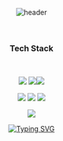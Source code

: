 <div align="center">

![header](https://capsule-render.vercel.app/api?type=waving&color=0:e0ffff,100:7fffd4&height=300&section=header&text=Hello%20World!&fontSize=90&fontColor=ffffff)

<br/>

### Tech Stack
<br/>

<img src="https://img.shields.io/badge/html5-E34F26?style=for-the-badge&logo=html5&logoColor=white"> <img src="https://img.shields.io/badge/Javascript-F7DF1E?style=for-the-badge&logo=Javascript&logoColor=white"><img src="https://img.shields.io/badge/css3-1572B6?style=for-the-badge&logo=css3&logoColor=white">

<img src="https://img.shields.io/badge/JAVA-007396?style=for-the-badge&logo=Java&logoColor=white"> <img src="https://img.shields.io/badge/spring-6DB33F?style=for-the-badge&logo=spring&logoColor=white"> <img src="https://img.shields.io/badge/springboot-6DB33F?style=for-the-badge&logo=springboot&logoColor=white">

<img src="https://img.shields.io/badge/mysql-4479A1?style=for-the-badge&logo=mysql&logoColor=white">

<br/>

[![Typing SVG](https://readme-typing-svg.demolab.com?font=Fira+Code&pause=1000&color=FFAAAA&center=true&vCenter=true&width=500&lines=Nice+to+meet+you)](https://git.io/typing-svg)

</div>
